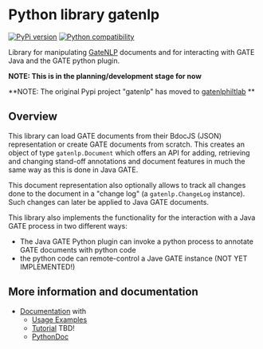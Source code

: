 # Python library gatenlp

[![PyPi version](https://img.shields.io/pypi/v/gatenlp.svg)](https://pypi.python.org/pypi/gatenlp/)
[![Python compatibility](https://img.shields.io/pypi/pyversions/gatenlp.svg)](https://pypi.python.org/pypi/gatenlp/)


Library for manipulating [GateNLP](https://gate.ac.uk/) documents and
for interacting with GATE Java and the GATE python plugin.

**NOTE: This is in the planning/development stage for now**

**NOTE: The original Pypi project "gatenlp" has moved to [gatenlphiltlab](https://github.com/nickwbarber/gatenlphiltlab) **

## Overview

This library can load GATE documents from their BdocJS (JSON) representation
or create GATE documents from scratch. This creates an object of type
`gatenlp.Document` which offers an API for adding, retrieving and changing
stand-off annotations and document features
in much the same way as this is done in Java GATE.

This document representation also optionally allows to track all changes
done to the document in a "change log" (a `gatenlp.ChangeLog` instance).
Such changes can later be applied to Java GATE documents.

This library also implements the functionality for the interaction with
a Java GATE process in two different ways:
* The Java GATE Python plugin can invoke a python process to annotate GATE documents
  with python code
* the python code can remote-control a Jave GATE instance (NOT YET IMPLEMENTED!)

## More information and documentation

* [Documentation](https://gatenlp.github.io/python-gatenlp/) with
  * [Usage Examples](https://gatenlp.github.io/python-gatenlp/UsageExamples)
  * [Tutorial](https://gatenlp.github.io/python-gatenlp/Tutorial) TBD!
  * [PythonDoc](https://gatenlp.github.io/python-gatenlp/pythondoc/)
